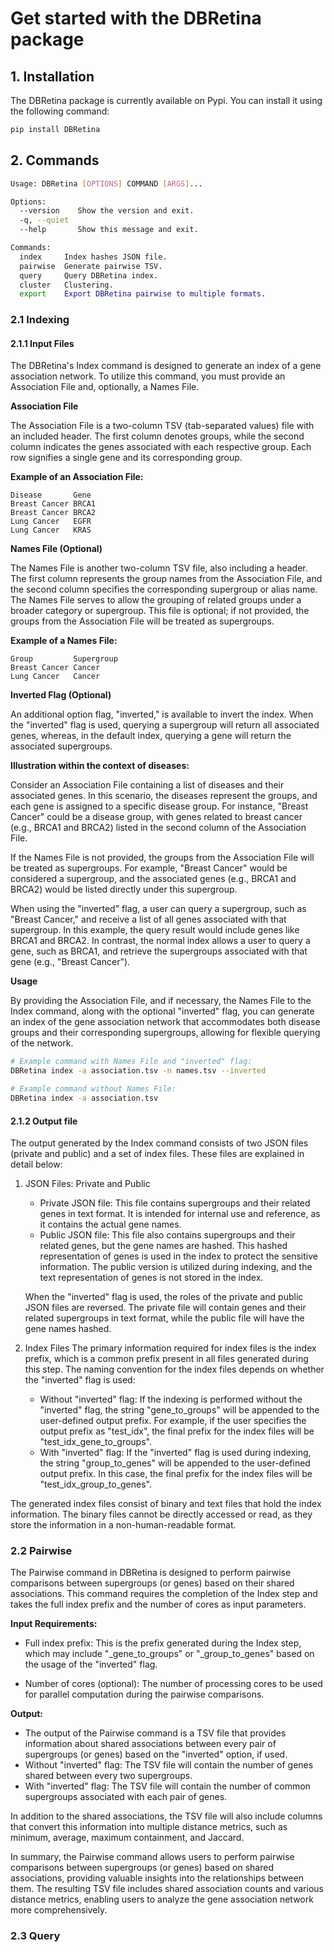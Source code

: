 # Get started with the DBRetina package

## 1. Installation

The DBRetina package is currently available on Pypi. You can install it using the following command:

```bash
pip install DBRetina
```

## 2. Commands

```bash
Usage: DBRetina [OPTIONS] COMMAND [ARGS]...

Options:
  --version    Show the version and exit.
  -q, --quiet
  --help       Show this message and exit.

Commands:
  index     Index hashes JSON file.
  pairwise  Generate pairwise TSV.
  query     Query DBRetina index.
  cluster   Clustering.
  export    Export DBRetina pairwise to multiple formats.
```

### 2.1 Indexing

#### 2.1.1 Input Files

The DBRetina's Index command is designed to generate an index of a gene association network. To utilize this command, you must provide an Association File and, optionally, a Names File.

**Association File**

The Association File is a two-column TSV (tab-separated values) file with an included header. The first column denotes groups, while the second column indicates the genes associated with each respective group. Each row signifies a single gene and its corresponding group.

**Example of an Association File:**

```tsv
Disease       Gene
Breast Cancer BRCA1
Breast Cancer BRCA2
Lung Cancer   EGFR
Lung Cancer   KRAS
```

**Names File (Optional)**

The Names File is another two-column TSV file, also including a header. The first column represents the group names from the Association File, and the second column specifies the corresponding supergroup or alias name. The Names File serves to allow the grouping of related groups under a broader category or supergroup. This file is optional; if not provided, the groups from the Association File will be treated as supergroups.

**Example of a Names File:**

```tsv
Group         Supergroup
Breast Cancer Cancer
Lung Cancer   Cancer
```

**Inverted Flag (Optional)**

An additional option flag, "inverted," is available to invert the index. When the "inverted" flag is used, querying a supergroup will return all associated genes, whereas, in the default index, querying a gene will return the associated supergroups.

**Illustration within the context of diseases:**

Consider an Association File containing a list of diseases and their associated genes. In this scenario, the diseases represent the groups, and each gene is assigned to a specific disease group. For instance, "Breast Cancer" could be a disease group, with genes related to breast cancer (e.g., BRCA1 and BRCA2) listed in the second column of the Association File.

If the Names File is not provided, the groups from the Association File will be treated as supergroups. For example, "Breast Cancer" would be considered a supergroup, and the associated genes (e.g., BRCA1 and BRCA2) would be listed directly under this supergroup.

When using the "inverted" flag, a user can query a supergroup, such as "Breast Cancer," and receive a list of all genes associated with that supergroup. In this example, the query result would include genes like BRCA1 and BRCA2. In contrast, the normal index allows a user to query a gene, such as BRCA1, and retrieve the supergroups associated with that gene (e.g., "Breast Cancer").

**Usage**

By providing the Association File, and if necessary, the Names File to the Index command, along with the optional "inverted" flag, you can generate an index of the gene association network that accommodates both disease groups and their corresponding supergroups, allowing for flexible querying of the network.

```bash
# Example command with Names File and "inverted" flag:
DBRetina index -a association.tsv -n names.tsv --inverted

# Example command without Names File:
DBRetina index -a association.tsv
```

#### 2.1.2 Output file

The output generated by the Index command consists of two JSON files (private and public) and a set of index files. These files are explained in detail below:

1. JSON Files: Private and Public
   - Private JSON file: This file contains supergroups and their related genes in text format. It is intended for internal use and reference, as it contains the actual gene names.
   - Public JSON file: This file also contains supergroups and their related genes, but the gene names are hashed. This hashed representation of genes is used in the index to protect the sensitive information. The public version is utilized during indexing, and the text representation of genes is not stored in the index.

    When the "inverted" flag is used, the roles of the private and public JSON files are reversed. The private file will contain genes and their related supergroups in text format, while the public file will have the gene names hashed.

2. Index Files
   The primary information required for index files is the index prefix, which is a common prefix present in all files generated during this step. The naming convention for the index files depends on whether the "inverted" flag is used:
   - Without "inverted" flag: If the indexing is performed without the "inverted" flag, the string "gene_to_groups" will be appended to the user-defined output prefix. For example, if the user specifies the output prefix as "test_idx", the final prefix for the index files will be "test_idx_gene_to_groups".
   - With "inverted" flag: If the "inverted" flag is used during indexing, the string "group_to_genes" will be appended to the user-defined output prefix. In this case, the final prefix for the index files will be "test_idx_group_to_genes".

  The generated index files consist of binary and text files that hold the index information. The binary files cannot be directly accessed or read, as they store the information in a non-human-readable format.

### 2.2 Pairwise

The Pairwise command in DBRetina is designed to perform pairwise comparisons between supergroups (or genes) based on their shared associations. This command requires the completion of the Index step and takes the full index prefix and the number of cores as input parameters.

**Input Requirements:**

- Full index prefix: This is the prefix generated during the Index step, which may include "_gene_to_groups" or "_group_to_genes" based on the usage of the "inverted" flag.

- Number of cores (optional): The number of processing cores to be used for parallel computation during the pairwise comparisons.

**Output:**

- The output of the Pairwise command is a TSV file that provides information about shared associations between every pair of supergroups (or genes) based on the "inverted" option, if used.
- Without "inverted" flag: The TSV file will contain the number of genes shared between every two supergroups.
- With "inverted" flag: The TSV file will contain the number of common supergroups associated with each pair of genes.

In addition to the shared associations, the TSV file will also include columns that convert this information into multiple distance metrics, such as minimum, average, maximum containment, and Jaccard.

In summary, the Pairwise command allows users to perform pairwise comparisons between supergroups (or genes) based on shared associations, providing valuable insights into the relationships between them. The resulting TSV file includes shared association counts and various distance metrics, enabling users to analyze the gene association network more comprehensively.


### 2.3 Query

